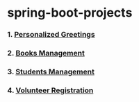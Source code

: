 # spring-boot-projects

### 1. <a href=https://github.com/d-david8/spring-boot-projects/blob/main/src/main/java/ro/ddavid8/springbootprojects/personalizedgreetings/readme.md> Personalized Greetings </a>

### 2. <a href=https://github.com/d-david8/spring-boot-projects/blob/main/src/main/java/ro/ddavid8/springbootprojects/booksmanagement/readme.md>Books Management</a>

### 3. <a href=https://github.com/d-david8/spring-boot-projects/blob/main/src/main/java/ro/ddavid8/springbootprojects/entityclassmapping/readme.md> Students Management</a>

### 4. <a href=https://github.com/d-david8/spring-boot-projects/blob/main/src/main/java/ro/ddavid8/springbootprojects/volunteerregistration/readme.md> Volunteer Registration</a>
